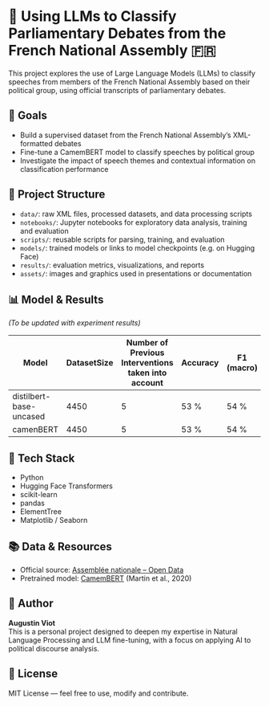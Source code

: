 # 🧠 Using LLMs to Classify Parliamentary Debates from the French National Assembly 🇫🇷

This project explores the use of Large Language Models (LLMs) to classify speeches from members of the French National Assembly based on their political group, using official transcripts of parliamentary debates.

## 📌 Goals

- Build a supervised dataset from the French National Assembly’s XML-formatted debates
- Fine-tune a CamemBERT model to classify speeches by political group
- Investigate the impact of speech themes and contextual information on classification performance

## 📂 Project Structure

- `data/`: raw XML files, processed datasets, and data processing scripts
- `notebooks/`: Jupyter notebooks for exploratory data analysis, training and evaluation
- `scripts/`: reusable scripts for parsing, training, and evaluation
- `models/`: trained models or links to model checkpoints (e.g. on Hugging Face)
- `results/`: evaluation metrics, visualizations, and reports
- `assets/`: images and graphics used in presentations or documentation

## 📊 Model & Results

_(To be updated with experiment results)_

| Model                   | DatasetSize | Number of Previous Interventions taken into account | Accuracy | F1 (macro) |
|-------------------------|-------------|-----------------------------------------------------|----------|------------|
| distilbert-base-uncased |      4450   |                         5                           |   53 %   |    54 %    |
| camenBERT               |      4450   |                         5                           |   53 %   |    54 %    |

## 🚀 Tech Stack

- Python
- Hugging Face Transformers
- scikit-learn
- pandas
- ElementTree 
- Matplotlib / Seaborn

## 📚 Data & Resources

- Official source: [Assemblée nationale – Open Data](https://www.assemblee-nationale.fr/)
- Pretrained model: [CamemBERT](https://camembert-model.fr/) (Martin et al., 2020)

## 👤 Author

**Augustin Viot**  
This is a personal project designed to deepen my expertise in Natural Language Processing and LLM fine-tuning, with a focus on applying AI to political discourse analysis.

## 📝 License

MIT License — feel free to use, modify and contribute.
